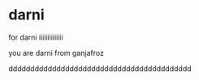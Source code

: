 # darni
for darni iiiiiiiiiiiiii

you are darni from ganjafroz





dddddddddddddddddddddddddddddddddddddddddd

